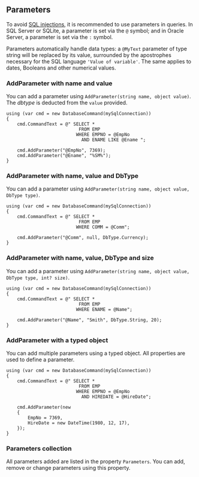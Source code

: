 ## Parameters

To avoid [SQL injections](https://en.wikipedia.org/wiki/SQL_injection), it is recommended to use parameters in queries.
In SQL Server or SQLite, a parameter is set via the `@` symbol; and in Oracle Server, a parameter is set via the `:` symbol.

Parameters automatically handle data types: a `@MyText` parameter of type string will be replaced by its value, surrounded by the apostrophes necessary for the SQL language `'Value of variable'`.
The same applies to dates, Booleans and other numerical values.

### AddParameter with name and value

You can add a parameter using `AddParameter(string name, object value)`.
The _dbtype_ is deducted from the `value` provided.

```CSharp
using (var cmd = new DatabaseCommand(mySqlConnection))
{
    cmd.CommandText = @" SELECT * 
                           FROM EMP 
                          WHERE EMPNO = @EmpNo 
                            AND ENAME LIKE @Ename ";

    cmd.AddParameter("@EmpNo", 7369);
    cmd.AddParameter("@Ename", "%SM%");
}
```

### AddParameter with name, value and DbType

You can add a parameter using `AddParameter(string name, object value, DbType type)`.

```CSharp
using (var cmd = new DatabaseCommand(mySqlConnection))
{
    cmd.CommandText = @" SELECT * 
                           FROM EMP 
                          WHERE COMM = @Comm";

    cmd.AddParameter("@Comm", null, DbType.Currency);
}
```

### AddParameter with name, value, DbType and size

You can add a parameter using `AddParameter(string name, object value, DbType type, int? size)`.

```CSharp
using (var cmd = new DatabaseCommand(mySqlConnection))
{
    cmd.CommandText = @" SELECT * 
                           FROM EMP 
                          WHERE ENAME = @Name";

    cmd.AddParameter("@Name", "Smith", DbType.String, 20);
}
```

### AddParameter with a typed object

You can add multiple parameters using a typed object.
All properties are used to define a parameter.

```CSharp
using (var cmd = new DatabaseCommand(mySqlConnection))
{
    cmd.CommandText = @" SELECT * 
                           FROM EMP 
                          WHERE EMPNO = @EmpNo 
                            AND HIREDATE = @HireDate";

    cmd.AddParameter(new 
    {
        EmpNo = 7369,
        HireDate = new DateTime(1980, 12, 17),
    });
}
```

### Parameters collection

All parameters added are listed in the property `Parameters`.
You can add, remove or change parameters using this property.